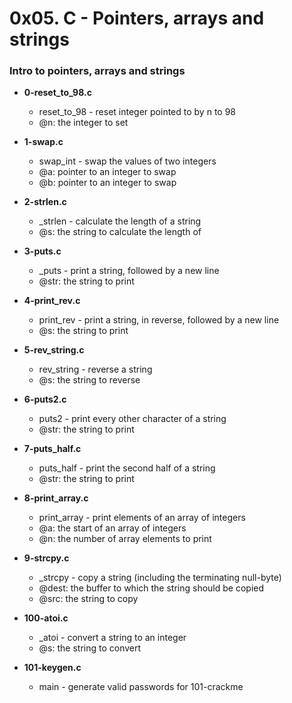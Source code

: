 # 0x05. C - Pointers, arrays and strings
### Intro to pointers, arrays and strings

* **0-reset\_to\_98.c**
  * reset\_to\_98 - reset integer pointed to by n to 98
  * @n: the integer to set

* **1-swap.c**
  * swap\_int - swap the values of two integers
  * @a: pointer to an integer to swap
  * @b: pointer to an integer to swap

* **2-strlen.c**
  * \_strlen - calculate the length of a string
  * @s: the string to calculate the length of

* **3-puts.c**
  * \_puts - print a string, followed by a new line
  * @str: the string to print

* **4-print\_rev.c**
  * print\_rev - print a string, in reverse, followed by a new line
  * @s: the string to print

* **5-rev\_string.c**
  * rev\_string - reverse a string
  * @s: the string to reverse

* **6-puts2.c**
  * puts2 - print every other character of a string
  * @str: the string to print

* **7-puts\_half.c**
  * puts\_half - print the second half of a string
  * @str: the string to print

* **8-print\_array.c**
  * print\_array - print elements of an array of integers
  * @a: the start of an array of integers
  * @n: the number of array elements to print

* **9-strcpy.c**
  * \_strcpy - copy a string (including the terminating null-byte)
  * @dest: the buffer to which the string should be copied
  * @src: the string to copy

* **100-atoi.c**
  * \_atoi - convert a string to an integer
  * @s: the string to convert

* **101-keygen.c**
  * main - generate valid passwords for 101-crackme
